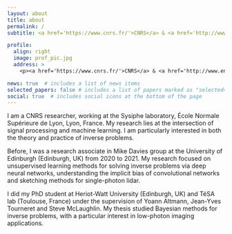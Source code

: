 ```yaml
---
layout: about
title: about
permalink: /
subtitle: <a href='https://www.cnrs.fr/'>CNRS</a> & <a href='http://www.ens-lyon.fr/'>ENS de Lyon</a>

profile:
  align: right
  image: prof_pic.jpg
  address: >
    <p><a href='https://www.cnrs.fr/'>CNRS</a> & <a href='http://www.ens-lyon.fr/'>ENS de Lyon</a></p>

news: true  # includes a list of news items
selected_papers: false # includes a list of papers marked as "selected={true}"
social: true  # includes social icons at the bottom of the page
---
```


I am a CNRS researcher, working at the Sysiphe laboratory, École Normale Supérieure de Lyon, Lyon, France. My research lies at the intersection of signal processing and machine learning. I am particularly interested in both the theory and practice of inverse problems.

Before, I was a research associate in Mike Davies group at the University of Edinburgh (Edinburgh, UK) from 2020 to 2021. My research focused on unsupervised learning methods for solving inverse problems via deep neural networks, understanding the implicit bias of convolutional networks and sketching methods for single-photon lidar.

I did my PhD student at Heriot-Watt University (Edinburgh, UK) and TéSA lab (Toulouse, France) under the supervision of  Yoann Altmann, Jean-Yves Tourneret and Steve McLaughlin. My thesis studied Bayesian methods for inverse problems, with a particular interest in low-photon imaging applications.

